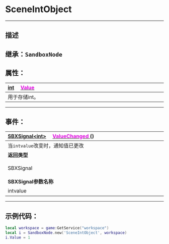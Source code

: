 # SceneIntObject
------------------------------------------------------------------------------------------
## 描述
 
继承：`SandboxNode` 
------------------------------------------------------------------------------------------
## 属性：

|<div style="width:1125px">[int]() &emsp;[<font color="dd00dd">Value</font>]()</div>|
|:---|
|用于存储int。|

------------------------------------------------------------------------------------------
## 事件：

|<div style="width:500px">[SBXSignal\<int\>]() &emsp;[<font color="dd00dd">ValueChanged</font> ]() ()</div>|<div style="width:100px"></div>|<div style="width:45px"></div>|<div style="width:400px"></div>|
|:---|:---|:---|:---|
|当`intvalue`改变时，通知值已更改||||
|**返回类型**|||**概要**|
|SBXSignal|||进入`intvalue`改变时触发，事件参数为（`int intvalue`）|
|**SBXSignal参数名称**|**类别**|**默认**|**描述**|
|intvalue|int||当`intvalue`改变时，通知值已更改|
 
------------------------------------------------------------------------------------------
## 示例代码：

```lua
local workspace = game:GetService("workspace")
local i = SandboxNode.new('SceneIntObject', workspace)
i.Value = 1
```